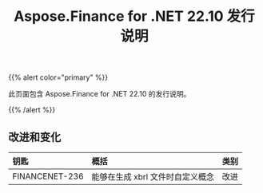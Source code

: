 ﻿---
title: Aspose.Finance for .NET 22.10 发行说明
type: docs
weight: 17
url: /zh/net/aspose-finance-for-net-22-10-release-notes/
---
{{% alert color="primary" %}}

此页面包含 Aspose.Finance for .NET 22.10 的发行说明。

{{% /alert %}}

## **改进和变化**

|**钥匙**|**概括**|**类别**|
|:- |:- |:- |
|FINANCENET-236|能够在生成 xbrl 文件时自定义概念|改进|

